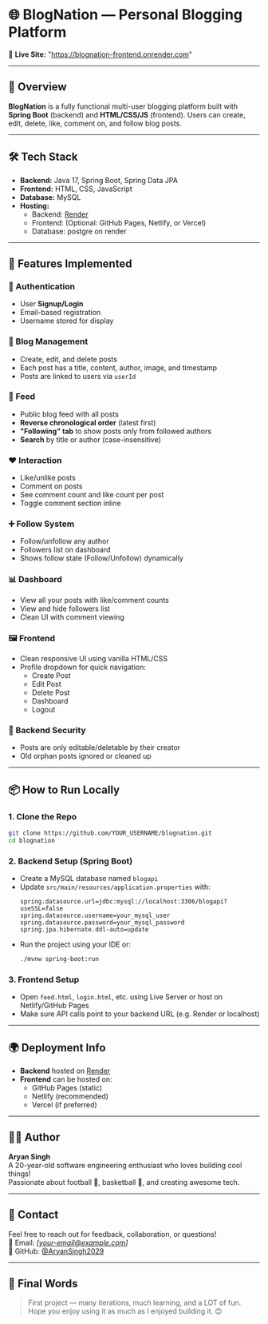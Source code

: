 # 🌐 BlogNation — Personal Blogging Platform

🔗 **Live Site:** "https://blognation-frontend.onrender.com"

---

## 📌 Overview

**BlogNation** is a fully functional multi-user blogging platform built with **Spring Boot** (backend) and **HTML/CSS/JS** (frontend). Users can create, edit, delete, like, comment on, and follow blog posts.

---

## 🛠️ Tech Stack

- **Backend:** Java 17, Spring Boot, Spring Data JPA
- **Frontend:** HTML, CSS, JavaScript
- **Database:** MySQL
- **Hosting:**  
  - Backend: [Render](https://render.com/)  
  - Frontend: (Optional: GitHub Pages, Netlify, or Vercel)
  - Database: postgre on render 
---

## 🚀 Features Implemented

### 👤 Authentication
- User **Signup/Login**
- Email-based registration
- Username stored for display

### 📝 Blog Management
- Create, edit, and delete posts
- Each post has a title, content, author, image, and timestamp
- Posts are linked to users via `userId`

### 📖 Feed
- Public blog feed with all posts
- **Reverse chronological order** (latest first)
- **"Following" tab** to show posts only from followed authors
- **Search** by title or author (case-insensitive)

### ❤️ Interaction
- Like/unlike posts
- Comment on posts
- See comment count and like count per post
- Toggle comment section inline

### ➕ Follow System
- Follow/unfollow any author
- Followers list on dashboard
- Shows follow state (Follow/Unfollow) dynamically

### 📊 Dashboard
- View all your posts with like/comment counts
- View and hide followers list
- Clean UI with comment viewing

### 🖼️ Frontend
- Clean responsive UI using vanilla HTML/CSS
- Profile dropdown for quick navigation:
  - Create Post
  - Edit Post
  - Delete Post
  - Dashboard
  - Logout

### 🔐 Backend Security
- Posts are only editable/deletable by their creator
- Old orphan posts ignored or cleaned up

---


## 📦 How to Run Locally

### 1. Clone the Repo
```bash
git clone https://github.com/YOUR_USERNAME/blognation.git
cd blognation
```

### 2. Backend Setup (Spring Boot)
- Create a MySQL database named `blogapi`
- Update `src/main/resources/application.properties` with:
  ```properties
  spring.datasource.url=jdbc:mysql://localhost:3306/blogapi?useSSL=false
  spring.datasource.username=your_mysql_user
  spring.datasource.password=your_mysql_password
  spring.jpa.hibernate.ddl-auto=update
  ```
- Run the project using your IDE or:
  ```bash
  ./mvnw spring-boot:run
  ```

### 3. Frontend Setup
- Open `feed.html`, `login.html`, etc. using Live Server or host on Netlify/GitHub Pages
- Make sure API calls point to your backend URL (e.g. Render or localhost)

---

## 🌍 Deployment Info

- **Backend** hosted on [Render](https://render.com)
- **Frontend** can be hosted on:
  - GitHub Pages (static)
  - Netlify (recommended)
  - Vercel (if preferred)

---

## 👨‍💻 Author

**Aryan Singh**  
A 20-year-old software engineering enthusiast who loves building cool things!  
Passionate about football 🥅, basketball 🏀, and creating awesome tech.

---

## 📧 Contact

Feel free to reach out for feedback, collaboration, or questions!  
📩 Email: *[your-email@example.com]*  
🔗 GitHub: [@AryanSingh2029](https://github.com/AryanSingh2029)

---

## 🏁 Final Words

> First project — many iterations, much learning, and a LOT of fun.  
> Hope you enjoy using it as much as I enjoyed building it. 😊
